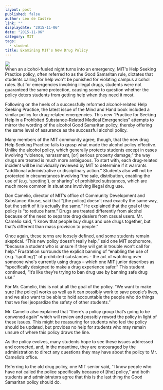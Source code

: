 ```yaml
---
layout: post
published: false
author: Leo de Castro
link: ""
displaydate: "2015-11-06"
date: "2015-11-06"
category: MIT
tags: 
  - student
title: Examining MIT’s New Drug Policy
---
```



![](http://www.collegebound.net/blog/wp-content/uploads/2011/05/shutterstock_71425363.jpg)	
When an alcohol-fueled night turns into an emergency, MIT's Help Seeking Practice policy, often referred to as the Good Samaritan rule, dictates that students calling for help won't be punished for violating campus alcohol rules. But for emergencies involving illegal drugs, students were not guaranteed the same protection, causing some to question whether the policy deters students from getting help when they need it most.
  
Following on the heels of a successfully reformed alcohol-related Help Seeking Practice, the latest issue of the Mind and Hand book included a similar policy for drug-related emergencies. This new “Practice for Seeking Help in a Prohibited Substance-Related Medical Emergencies” attempts to mirror the wording of the alcohol Good Samaritan policy, thereby offering the same level of assurance as the successful alcohol policy.

Many members of the MIT community agree, though, that the new drug Help Seeking Practice fails to grasp what made the alcohol policy effective. Unlike the alcohol policy, which generally protects students except in cases involving “violence, harassment, [or] serious property damage,” the way drugs are treated is much more ambiguous. To start with, each drug-related incident will be individually reviewed by MIT to determine if it warrants "additional administrative or disciplinary action.” Students also will not be protected in circumstances involving “the sale, distribution, enabling the use of (e.g. ‘spotting’), or sharing" of prohibited substances, which are much more common in situations involving illegal drug use.

Don Camelio, director of MIT’s office of Community Development and Substance Abuse, said that “[the policy] doesn’t read exactly the same way, but the spirit of it is actually the same.” He explained that the goal of the policy is “to reduce harm.” Drugs are treated differently from alcohol because of the need to separate drug dealers from casual users. Mr. Camelio said, “I know that people buy drugs and use drugs together, but that’s different than mass provision to people.”
 
Once again, these terms are loosely defined, and some students remain skeptical. “This new policy doesn’t really help,” said one MIT sophomore, “because a student who is unsure if they will get in trouble won’t call for help.” Frustration surrounds the explicit banning of “enabling the use of (e.g. ‘spotting’)” of prohibited substances - the act of watching over someone who's currently using drugs – which one MIT junior describes as “specifically designed to make a drug experience safer.” This student continued, “It’s like they’re trying to ban drug use by banning safe drug use.”

For Mr. Camelio, this is not at all the goal of the policy. “We want to make sure [the policy] works as well as it can possibly work to save people’s lives, and we also want to be able to hold accountable the people who do things that we feel jeopardize the safety of other students.” 

Mr. Camelio also explained that “there’s a policy group that’s going to be convened again” which will review and possibly reword the policy in light of these issues. This might be reassuring for students who feel the policy should be updated, but provides no help for students who may remain unsure of where this policy draws the line. 

As the policy evolves, many students hope to see these issues addressed and corrected, and, in the meantime, they are encouraged by the administration to direct any questions they may have about the policy to Mr. Camelio’s office. 

Referring to the old drug policy, one MIT senior said, “I know people who have not called the police specifically because of [the] policy,” and both students and administrators agree that this is the last thing the Good Samaritan policy should do.



